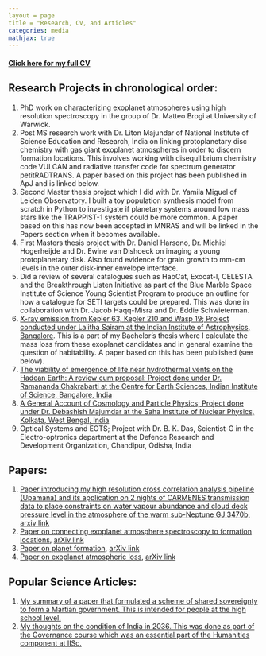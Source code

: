 ```yaml
---
layout = page
title = "Research, CV, and Articles"
categories: media
mathjax: true
---
```


#### [Click here for my full CV](https://github.com/dashspandan/dashspandan.github.io/blob/master/CV_updated_SDash.pdf)

## Research Projects in chronological order:
1. PhD work on characterizing exoplanet atmospheres using high resolution spectroscopy in the group of Dr. Matteo Brogi at University of Warwick.
2. Post MS research work with Dr. Liton Majundar of National Institute of Science Education and Research, India on linking protoplanetary disc chemistry with gas giant exoplanet atmospheres in order to discern formation locations. This involves working with disequilibrium chemistry code VULCAN and radiative transfer code for spectrum generator petitRADTRANS. A paper based on this project has been published in ApJ and is linked below.
3. Second Master thesis project which I did with Dr. Yamila Miguel of Leiden Observatory. I built a toy population synthesis model from scratch in Python to investigate if planetary systems around low mass stars like the TRAPPIST-1 system could be more common. A paper based on this has now been accepted in MNRAS and will be linked in the Papers section when it becomes available.
4. First Masters thesis project with Dr. Daniel Harsono, Dr. Michiel Hogerheijde and Dr. Ewine van Dishoeck on imaging a young protoplanetary disk. Also found evidence for grain growth to mm-cm levels in the outer disk-inner envelope interface.
5. Did a review of several catalogues such as HabCat, Exocat-I, CELESTA and the Breakthrough Listen Initiative as part of the Blue Marble Space Institute of Science Young Scientist Program to produce an outline for how a catalogue for SETI targets could be prepared. This was done in collaboration with Dr. Jacob Haqq-Misra and Dr. Eddie Schwieterman.
6. [X-ray emission from Kepler 63, Kepler 210 and Wasp 19; Project conducted under Lalitha Sairam at the Indian Institute of Astrophysics, Bangalore](https://figshare.com/s/a501ea7879296a13c52e). This is a part of my Bachelor’s thesis where I calculate the mass loss from these exoplanet candidates and in general examine the question of habitability. A paper based on this has been published (see below).
7. [The viability of emergence of life near hydrothermal vents on the Hadean Earth: A review cum proposal: Project done under Dr. Ramananda Chakrabarti at the Centre for Earth Sciences, Indian Institute of Science, Bangalore, India](https://figshare.com/articles/The_viability_of_emergence_of_life_near_hydrothermal_vents_in_the_Hadean_earth_A_review_cum_proposal/1528230)
8. [A General Account of Cosmology and Particle Physics; Project done under Dr. Debashish Majumdar at the Saha Institute of Nuclear Physics, Kolkata, West Bengal, India](https://drive.google.com/file/d/0BzpN06d9qQf1S21oLXVmMVFuSEU/view?usp=sharing)
9. Optical Systems and EOTS; Project with Dr. B. K. Das, Scientist-G in the Electro-optronics department at the Defence Research and Development Organization, Chandipur, Odisha, India


## Papers:
1. [Paper introducing my high resolution cross correlation analysis pipeline (Upamana) and its application on 2 nights of CARMENES transmission data to place constraints on water vapour abundance and cloud deck pressure level in the atmosphere of the warm sub-Neptune GJ 3470b](https://academic.oup.com/mnras/article/530/3/3100/7644361), [arxiv link](https://arxiv.org/abs/2404.06648)
3. [Paper on connecting exoplanet atmosphere spectroscopy to formation locations](https://iopscience.iop.org/article/10.3847/1538-4357/ac67f0), [arXiv link](https://arxiv.org/abs/2204.04103)
4. [Paper on planet formation](http://dx.doi.org/10.1093/mnras/staa3041), [arXiv link](http://arxiv.org/abs/2009.14228)
5. [Paper on exoplanet atmospheric loss](https://academic.oup.com/mnras/article-abstract/477/1/808/4951609), [arXiv link](https://arxiv.org/abs/1803.08684)

## Popular Science Articles:
1. [My summary of a paper that formulated a scheme of shared sovereignty to form a Martian government. This is intended for people at the high school level.](https://sciworthy.com/how-to-set-up-a-martian-government/)
2. [My thoughts on the condition of India in 2036. This was done as part of the Governance course which was an essential part of the Humanities component at IISc.](https://drive.google.com/open?id=0BzpN06d9qQf1SGdQSkNtU3lnUUU)
